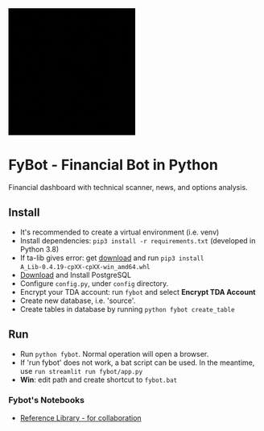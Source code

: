 <img src="https://github.com/juanlazarde/fybot/blob/master/fybot/FyBOT.gif?raw=true" alt="FyBot" width="50%" height="50%">

# FyBot - Financial Bot in Python
Financial dashboard with technical scanner, news, and options analysis.

## Install
* It's recommended to create a virtual environment (i.e. venv) 
* Install dependencies: `pip3 install -r requirements.txt` (developed in Python 3.8)
* If ta-lib gives error: get [download](https://www.lfd.uci.edu/~gohlke/pythonlibs/#ta-lib) and run `pip3 install A_Lib‑0.4.19‑cpXX‑cpXX‑win_amd64.whl`
* [Download](https://www.postgresql.org/download/) and Install PostgreSQL
* Configure `config.py`, under `config` directory. 
* Encrypt your TDA account: run `fybot` and select **Encrypt TDA Account**
* Create new database, i.e. 'source'.
* Create tables in database by running `python fybot create_table`

## Run
* Run `python fybot`. Normal operation will open a browser.
* If 'run fybot' does not work, a bat script can be used. In the meantime, use `run streamlit run fybot/app.py`
* **Win**: edit path and create shortcut to `fybot.bat`

### Fybot's Notebooks
* [Reference Library - for collaboration](https://colab.research.google.com/drive/1qHAt9MiIJtdKBuGhlcfL0wNLCAXwo6Pr?usp=sharing)
